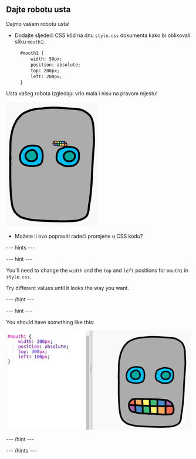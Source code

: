 ## Dajte robotu usta

Dajmo vašem robotu usta!

- Dodajte sljedeći CSS kôd na dnu `style.css` dokumenta kako bi oblikovali sliku `mouth1`:
    
        #mouth1 {
            width: 50px;
            position: absolute;
            top: 200px;
            left: 200px;
        }
        

Usta vašeg robota izgledaju vrlo mala i nisu na pravom mjestu!

![screenshot](images/robot-mouth.png)

- Možete li ovo popraviti radeći promjene u CSS kodu?

\--- hints \---

\--- hint \---

You'll need to change the `width` and the `top` and `left` positions for `mouth1` in `style.css`.

Try different values until it looks the way you want.

\--- /hint \---

\--- hint \---

You should have something like this:

![screenshot](images/robot-mouth-code.png)

\--- /hint \---

\--- /hints \---